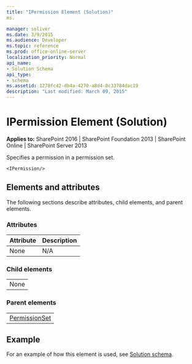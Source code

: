 ```yaml
---
title: "IPermission Element (Solution)"
ms.

manager: soliver
ms.date: 3/9/2015
ms.audience: Developer
ms.topic: reference
ms.prod: office-online-server
localization_priority: Normal
api_name:
- Solution Schema
api_type:
- schema
ms.assetid: 1278fc42-db4a-4270-a8d4-0c33784dac19
description: "Last modified: March 09, 2015"
---
```


# IPermission Element (Solution)

 
  
 **Applies to:** SharePoint 2016 | SharePoint Foundation 2013 | SharePoint Online | SharePoint Server 2013
  
Specifies a permission in a permission set.
  
```
<IPermission/>
```

## Elements and attributes

The following sections describe attributes, child elements, and parent elements.

### Attributes

|**Attribute**|**Description**|
|:-----|:-----|
|None  <br/> |N/A  <br/> |
   
### Child elements

||
|:-----|
|None |
   
### Parent elements

||
|:-----|
|[PermissionSet](permissionset-element-solution.md)|
   
## Example

For an example of how this element is used, see [Solution schema](solution-schema.md).
  

